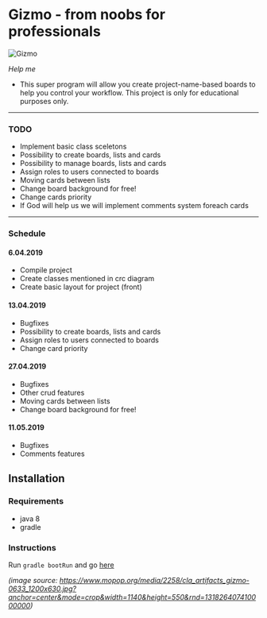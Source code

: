 # Gizmo - from noobs for professionals


![Gizmo](https://www.mopop.org/media/2258/cla_artifacts_gizmo-0633_1200x630.jpg?anchor=center&mode=crop&width=1140&height=550&rnd=131826407410000000)

*Help me*

* This super program will allow you create project-name-based boards to help you control your workflow. This project is only for educational purposes only.

<hr>

### TODO
* Implement basic class sceletons
* Possibility to create boards, lists and cards
* Possibility to manage boards, lists and cards
* Assign roles to users connected to boards
* Moving cards between lists
* Change board background for free!
* Change cards priority
* If God will help us we will implement comments system foreach cards
<hr>

### Schedule
#### 6.04.2019
* Compile project
* Create classes mentioned in crc diagram
* Create basic layout for project (front)
#### 13.04.2019
* Bugfixes
* Possibility to create boards, lists and cards
* Assign roles to users connected to boards
* Change card priority
#### 27.04.2019
* Bugfixes
* Other crud features
* Moving cards between lists
* Change board background for free!
#### 11.05.2019
* Bugfixes
* Comments features

## Installation

### Requirements
- java 8
- gradle

### Instructions
Run `gradle bootRun` and go [here](http://localhost:8080/greeting?name=Gizmo)


*(image source: https://www.mopop.org/media/2258/cla_artifacts_gizmo-0633_1200x630.jpg?anchor=center&mode=crop&width=1140&height=550&rnd=131826407410000000)*
